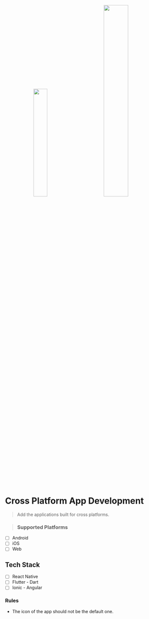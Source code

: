 <div align=center><img src=https://assets-global.website-files.com/6047a9e35e5dc54ac86ddd90/63018720eab248248ff88ee3_1bd86e15.png width=30%>
&nbsp;&nbsp;&nbsp;&nbsp;&nbsp;&nbsp;&nbsp;&nbsp;&nbsp;&nbsp;&nbsp;&nbsp;&nbsp;&nbsp;&nbsp;&nbsp;
<img src=https://cdn.worldvectorlogo.com/logos/react-native-1.svg width=40%>
</div>

# Cross Platform App Development 
> Add the applications built for cross platforms.


> ### Supported Platforms
 - [ ]  Android
 - [ ]  iOS
- [ ]  Web

## Tech Stack
- [ ]  React Native
- [ ] Flutter - Dart
- [ ] Ionic - Angular

### Rules


-    The icon of the app should not be the default one.
